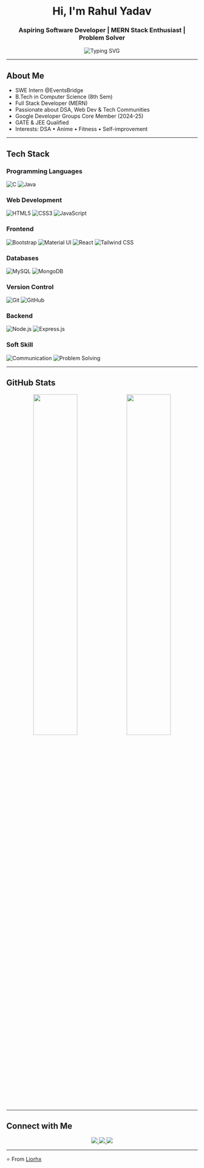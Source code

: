 <h1 align="center">Hi, I'm Rahul Yadav</h1>
<h3 align="center">Aspiring Software Developer | MERN Stack Enthusiast | Problem Solver</h3>

<p align="center">
  <img src="https://readme-typing-svg.herokuapp.com?font=Fira+Code&duration=3000&pause=1000&color=F70000&center=true&vCenter=true&lines=Full+Stack+Web+Developer;MERN+Stack+Enthusiast;DSA+Lover" alt="Typing SVG" />
</p>

---

## About Me
- SWE Intern @EventsBridge
- B.Tech in Computer Science (8th Sem)
- Full Stack Developer (MERN)
- Passionate about DSA, Web Dev & Tech Communities
- Google Developer Groups Core Member (2024-25)
- GATE & JEE Qualified
- Interests: DSA • Anime • Fitness • Self-improvement

---

## Tech Stack

### Programming Languages 
![C](https://img.shields.io/badge/C-00599C?style=for-the-badge&logo=c&logoColor=white)
![Java](https://img.shields.io/badge/Java-ED8B00?style=for-the-badge&logo=java&logoColor=white)

### Web Development
![HTML5](https://img.shields.io/badge/HTML5-E34F26?style=for-the-badge&logo=html5&logoColor=white)
![CSS3](https://img.shields.io/badge/CSS3-1572B6?style=for-the-badge&logo=css3&logoColor=white)
![JavaScript](https://img.shields.io/badge/JavaScript-F7DF1E?style=for-the-badge&logo=javascript&logoColor=black)


### Frontend 
![Bootstrap](https://img.shields.io/badge/Bootstrap-563D7C?style=for-the-badge&logo=bootstrap&logoColor=white)
![Material UI](https://img.shields.io/badge/Material_UI-0081CB?style=for-the-badge&logo=mui&logoColor=white)
![React](https://img.shields.io/badge/React-20232a?style=for-the-badge&logo=react&logoColor=61DAFB)
![Tailwind CSS](https://img.shields.io/badge/Tailwind_CSS-38B2AC?style=for-the-badge&logo=tailwind-css&logoColor=white)

### Databases 
![MySQL](https://img.shields.io/badge/MySQL-4479A1?style=for-the-badge&logo=mysql&logoColor=white)
![MongoDB](https://img.shields.io/badge/MongoDB-47A248?style=for-the-badge&logo=mongodb&logoColor=white)

### Version Control
![Git](https://img.shields.io/badge/Git-F05032?style=for-the-badge&logo=git&logoColor=white)
![GitHub](https://img.shields.io/badge/GitHub-181717?style=for-the-badge&logo=github&logoColor=white)

### Backend
![Node.js](https://img.shields.io/badge/Node.js-339933?style=for-the-badge&logo=nodedotjs&logoColor=white)
![Express.js](https://img.shields.io/badge/Express.js-000000?style=for-the-badge&logo=express&logoColor=white)

### Soft Skill
![Communication](https://img.shields.io/badge/Communication-000000?style=for-the-badge&logo=linkedin&logoColor=white)
![Problem Solving](https://img.shields.io/badge/Problem_Solving-000000?style=for-the-badge&logo=python&logoColor=white)

---

## GitHub Stats

<p align="center">
  <img width="48%" src="https://github-readme-stats.vercel.app/api?username=Liorhx&show_icons=true&theme=radical" />
  <img width="48%" src="https://github-readme-streak-stats.herokuapp.com/?user=Liorhx&theme=radical" />
</p>

---

## Connect with Me

<p align="center">
  <a href="https://github.com/Liorhx" target="_blank">
    <img src="https://img.shields.io/badge/GitHub-%2312100E.svg?&style=for-the-badge&logo=github&logoColor=white"/>
  </a>
  <a href="https://www.linkedin.com/in/rahul-yadav-a33972259?utm_source=share&utm_campaign=share_via&utm_content=profile&utm_medium=android_app" target="_blank">
    <img src="https://img.shields.io/badge/LinkedIn-%230077B5.svg?&style=for-the-badge&logo=linkedin&logoColor=white"/>
  </a>
  <a href="mailto:rahul.yadav.sde1@gmail.com" target="_blank">
    <img src="https://img.shields.io/badge/Gmail-D14836?style=for-the-badge&logo=gmail&logoColor=white"/>
  </a>
</p>

---

⭐️ From [Liorhx](https://github.com/Liorhx)
